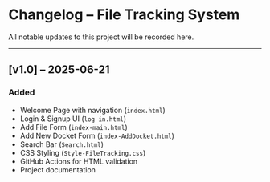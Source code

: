 # Changelog – File Tracking System

All notable updates to this project will be recorded here.

---

## [v1.0] – 2025-06-21
### Added
- Welcome Page with navigation (`index.html`)
- Login & Signup UI (`log in.html`)
- Add File Form (`index-main.html`)
- Add New Docket Form (`index-AddDocket.html`)
- Search Bar (`Search.html`)
- CSS Styling (`Style-FileTracking.css`)
- GitHub Actions for HTML validation
- Project documentation
